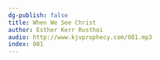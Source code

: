 ```yaml
---
dg-publish: false
title: When We See Christ
author: Esther Kerr Rusthoi
audio: http://www.kjvprophecy.com/081.mp3
index: 081
---
```


